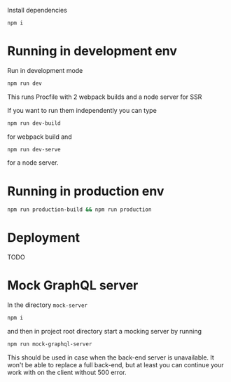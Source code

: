 Install dependencies

```sh
npm i
```

# Running in development env

Run in development mode

```sh
npm run dev
```

This runs Procfile with 2 webpack builds and a node server for SSR

If you want to run them independently you can type

```sh
npm run dev-build
```
for webpack build and

```sh
npm run dev-serve
```
for a node server.

# Running in production env

```sh
npm run production-build && npm run production
```

# Deployment

TODO

# Mock GraphQL server

In the directory `mock-server`

```sh
npm i
```

and then in project root directory start a mocking server by running

```sh
npm run mock-graphql-server
```
This should be used in case when the back-end server is unavailable. It won't be able to replace a full back-end, but at least you can continue your work with on the client without 500 error.
